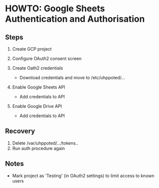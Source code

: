 # HOWTO: Google Sheets Authentication and Authorisation


## Steps

1. Create GCP project
2. Configure OAuth2 consent screen
3. Create Oath2 credentials
   - Download credentials and move to /etc/uhppoted/...

4. Enable Google Sheets API
   - Add credentials to API
5. Enable Google Drive API
   - Add credentials to API

## Recovery

1. Delete /var/uhppoted/.../tokens..
2. Run auth procedure again

## Notes
- Mark project as 'Testing' (in OAuth2 settings) to limit access to known users

